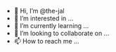 - 👋 Hi, I’m @the-jal
- 👀 I’m interested in ...
- 🌱 I’m currently learning ...
- 💞️ I’m looking to collaborate on ...
- 📫 How to reach me ...

<!---
the-jal/the-jal is a ✨ special ✨ repository because its `README.md` (this file) appears on your GitHub profile.
You can click the Preview link to take a look at your changes.
--->
